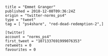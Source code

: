 ```
title = "Emmet Granger"
published = 2018-12-08T09:36:24Z
origin = "twitter-norms_ps4"
type = "tweet"
tag = [ "ps4share", "red-dead-redemption-2",]

[twitter]
account = "norms_ps4"
first_tweet = "1071337691999076353"
retweets = 0
favourites = 0
```

<p class='image'><img src='https://mnf.m17s.net/2018/12/08/Dt4n859W0AAIj-M.jpg' alt=''></p>

